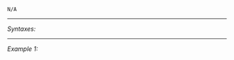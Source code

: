 `N/A`


---
*Syntaxes:*

<!-- [] call `BIS_fnc_overviewTerrain` -->

---
*Example 1:*

<!-- 
```sqf
[] call BIS_fnc_overviewTerrain;
``` -->
